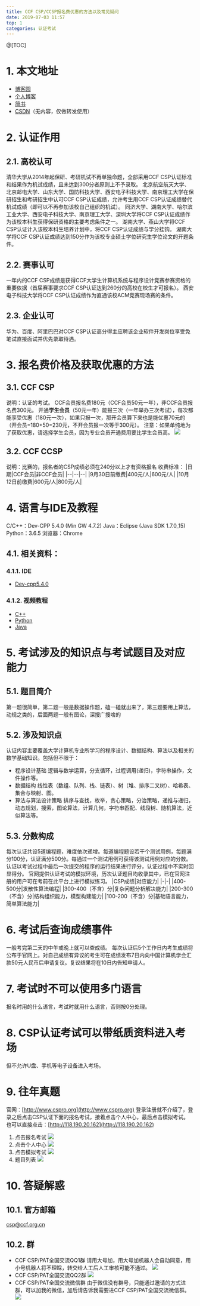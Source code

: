 ```yaml
---
title: CCF CSP/CCSP报名费优惠的方法以及常见疑问
date: 2019-07-03 11:57
top: 1
categories: 认证考试
---
```

@[TOC]

# 1. 本文地址
* [博客园](https://www.cnblogs.com/coco56/p/11260394.html)
* [个人博客](https://coco5666.github.io/blog/articles/20190703-01/)
* [简书](https://www.jianshu.com/p/67bc5bb09a68)
* [CSDN](https://blog.csdn.net/COCO56/article/details/94555404)（无内容，仅做转发使用）

# 2. 认证作用
## 2.1. 高校认可
清华大学从2014年起保研、考研机试不再单独命题，全部采用CCF CSP认证标准和结果作为机试成绩，且未达到300分者原则上不予录取。
北京航空航天大学、北京邮电大学、山东大学、国防科技大学、西安电子科技大学、南京理工大学在保研招生和考研招生中认可CCF CSP认证成绩，允许考生用CCF CSP认证成绩替代机试成绩（即可以不再参加该校自己组织的机试）。
同济大学、湖南大学、哈尔滨工业大学、西安电子科技大学、南京理工大学、深圳大学将CCF CSP认证成绩作为该校本科生获得保研资格的主要考虑条件之一。
湖南大学、燕山大学将CCF CSP认证计入该校本科生培养计划中，将CCF CSP认证成绩与学分挂钩。
湖南大学将CCF CSP认证成绩达到150分作为该校专业硕士学位研究生学位论文的开题条件。
## 2.2. 赛事认可
一年内的CCF CSP成绩是获得CCF大学生计算机系统与程序设计竞赛参赛资格的重要依据（首届赛事要求CCF CSP认证达到260分的高校在校生才可报名）。
西安电子科技大学将CCF CSP认证成绩作为直通该校ACM竞赛现场赛的条件。
## 2.3. 企业认可
华为、百度、阿里巴巴对CCF CSP认证高分得主应聘该企业软件开发岗位享受免笔试直接面试并优先录取待遇。

# 3. 报名费价格及获取优惠的方法
## 3.1. CCF CSP
说明：认证的考试。
CCF会员报名费180元（CCF会员50元一年），非CCF会员报名费300元。
开通**学生会员**（50元一年）能报三次（一年举办三次考试），每次都能享受优惠（180元一次），如果只报一次，那开会员算下来也是能优惠70元的（开会员=180+50=230元，不开会员报一次等于300元）。
注意：如果单纯地为了获取优惠，请选择学生会员，因为专业会员开通费用要比学生会员高。
![](https://i.loli.net/2019/07/29/5d3e4559e5f5795189.png)
## 3.2. CCF CCSP
说明：比赛的，报名者的CSP成绩必须在240分以上才有资格报名
收费标准：
|日期|CCF会员|非CCF会员|
|--|--|--|
|9月30日前缴费|400元/人|600元/人|
|10月12日前缴费|600元/人|800元/人|

# 4. 语言与IDE及教程
C/C++：Dev-CPP 5.4.0 (Min GW 4.7.2)
Java：Eclipse (Java SDK 1.7.0_15)
Python：3.6.5
浏览器：Chrome

## 4.1. 相关资料：
### 4.1.1. IDE
* [Dev-cpp5.4.0](https://blog.csdn.net/COCO56/article/details/84311130)

### 4.1.2. 视频教程
* [C++](https://blog.csdn.net/COCO56/article/details/95260291)
* [Python](https://blog.csdn.net/COCO56/article/details/95542228)
* [Java](https://blog.csdn.net/COCO56/article/details/94682384)

# 5. 考试涉及的知识点与考试题目及对应能力
## 5.1. 题目简介
第一题很简单，第二题一般是数据操作题，磕一磕就出来了，第三题要用上算法，动规之类的，后面两题一般有图论，深搜广搜啥的

## 5.2. 涉及知识点
认证内容主要覆盖大学计算机专业所学习的程序设计、数据结构、算法以及相关的数学基础知识。包括但不限于：

* 程序设计基础
逻辑与数学运算，分支循环，过程调用(递归)，字符串操作，文件操作等。
* 数据结构
线性表（数组、队列、栈、链表）、树（堆、排序二叉树）、哈希表、集合与映射、图。
* 算法与算法设计策略
排序与查找，枚举，贪心策略，分治策略，递推与递归，动态规划，搜索，图论算法，计算几何，字符串匹配、线段树、随机算法，近似算法等。

## 5.3. 分数构成
每次认证共设5道编程题，难度依次递增。每道编程题设若干个测试用例，每题满分100分，认证满分500分。每通过一个测试用例可获得该测试用例对应的分数。认证以考试过程中最后一次提交的程序的运行结果进行评分，认证过程中不实时回显得分。
官网提供认证考试的模拟环境，历次认证题目均收录其中，已在官网注册的用户可在考前在此平台上进行模拟练习。
|CSP成绩|对应能力|
|-|-|
|400-500分|发散性算法编程|
|300-400（不含）分|复杂问题分析解决能力|
|200-300（不含）分|结构组织能力，模型构建能力|
|100-200（不含）分|基础语言能力，简单算法能力|

# 6. 考试后查询成绩事件
一般考完第二天的中午或晚上就可以查成绩。
每次认证后5个工作日内考生成绩将公布于官网上。对自己成绩有异议的考生可在成绩发布7日内向中国计算机学会汇款50元人民币后申请复议。复议结果将在10日内告知申请人。

# 7. 考试时不可以使用多门语言
报名时用的什么语言，考试时就用什么语言，否则按0分处理。

# 8. CSP认证考试可以带纸质资料进入考场
但不允许U盘、手机等电子设备进入考场。

# 9. 往年真题
官网：[http://www.cspro.org](http://www.cspro.org)
登录注册就不介绍了，登录之后点击CSP认证下面的报名考试，接着点击个人中心，最后点击模拟考试。
也可以直接点击：[http://118.190.20.162](http://118.190.20.162)

1. 点击报名考试
![](https://i.loli.net/2019/07/29/5d3e458629faf84818.png)
2. 点击个人中心
![](https://oscimg.oschina.net/oscnet/498d23cfc6f88daafe08fd33308bb11f3c6.jpg)
3. 点击模拟考试
![](https://oscimg.oschina.net/oscnet/745c6b8a872fa24a515a2bceee4b1742863.jpg)
4. 题目列表
![](https://oscimg.oschina.net/oscnet/1513951d7d18d637fb5053e752dd067d1e4.jpg)

# 10. 答疑解惑
## 10.1. 官方邮箱
[csp@ccf.org.cn](mailto:csp@ccf.org.cn)

## 10.2. 群
* CCF CSP/PAT全国交流QQ1群
请用大号加，用大号加机器人会自动同意，用小号机器人将不理睬，转交给人工后人工审核可能不通过。
![](https://i.loli.net/2019/07/29/5d3e45b76257a86058.png)
* CCF CSP/PAT全国交流QQ2群
![](https://i.loli.net/2019/07/29/5d3e45c064d4633345.png)
* CCF CSP/PAT全国交流微信群
由于微信没有群号，只能通过邀请的方式进群，可以加我的微信，加后请告诉我需要进CCF CSP/PAT全国交流微信群。
![](https://i.loli.net/2019/07/29/5d3e45ca9e7f045590.png)
